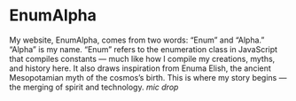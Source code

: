 # EnumAlpha
My website, EnumAlpha, comes from two words: “Enum” and “Alpha.”
“Alpha” is my name. “Enum” refers to the enumeration class in JavaScript that compiles constants — much like how I compile my creations, myths, and history here. It also draws inspiration from Enuma Elish, the ancient Mesopotamian myth of the cosmos’s birth.
This is where my story begins — the merging of spirit and technology. *mic drop*